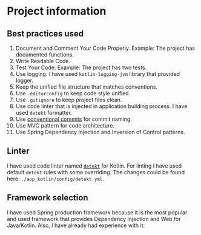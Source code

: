 # Project information

## Best practices used
1. Document and Comment Your Code Properly. Example: The project has documented functions.
2. Write Readable Code.
3. Test Your Code. Example: The project has two tests.
4. Use logging. I have used `kotlin-logging-jvm` library that provided logger.
5. Keep the unified file structure that matches conventions.
6. Use `.editorconfig` to keep code style unified.
7. Use `.gitignore` to keep project files clean.
8. Use code linter that is injected in application building process. I have used `detekt` formatter.
9. Use [conventional commits](https://www.conventionalcommits.org/en/v1.0.0/) for commit naming.
10. Use MVC pattern for code architecture.
11. Use Spring Dependency Injection and Inversion of Control patterns.

## Linter
I have used code linter named [`detekt`](https://detekt.dev/) for Kotlin. For linting I have used default `detekt` rules with some overriding. The changes could be found here: `./app_kotlin/config/detekt.yml`.

## Framework selection

I have used Spring production framework because it is the most popular and used framework that provides Dependency Injection and Web for Java/Kotlin. Also, I have already had experience with it.
